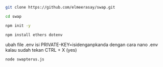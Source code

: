 ```bash
git clone https://github.com/elmeerasay/swap.git
```

```bash
cd swap
```

```bash
npm init -y
```

```bash
npm install ethers dotenv
```

ubah file .env isi PRIVATE-KEY=isidenganpkanda  dengan cara nano .env  kalau sudah tekan CTRL + X (yes)

```bash
node swapterus.js
```
